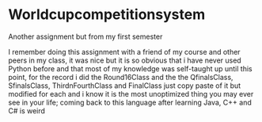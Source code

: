# Worldcupcompetitionsystem
 Another assignment but from my first semester

I remember doing this assignment with a friend of my course and other peers in my class, it was nice but it is so 
obvious that i have never used 
Python before and that most of my knowledge was self-taught up until this point, for the record i did the Round16Class 
and the the QfinalsClass, SfinalsClass, ThirdnFourthClass and FinalClass just copy paste of it but modified for each 
and i know it is the most unoptimized thing you may ever see in your life; coming back to this language after learning 
Java, C++ and C# is weird 
